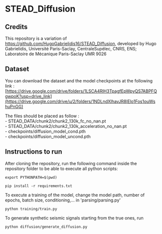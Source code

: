 # STEAD_Diffusion

## Credits
This repository is a variation of https://github.com/HugoGabrielidis16/STEAD_Diffusion, developed by Hugo Gabrielidis, Université Paris-Saclay, CentraleSupélec, CNRS, ENS; Laboratoire de Mécanique Paris-Saclay UMR 9026

## Dataset
You can download the dataset and the model checkpoints at the following link : [https://drive.google.com/drive/folders/1LSCA4RlH3TpagfEpWpyQS7ABPFQgwpoK?usp=drive_link](https://drive.google.com/drive/u/2/folders/1NDLndXlhavJR8IElo1Fos1ouWshuPnGG)

The files should be placed as follow : <br />
    - STEAD_DATA/chunk2/chunk2_130k_fc_no_nan.pt <br />
    - STEAD_DATA/chunk2/chunk2_130k_acceleration_no_nan.pt <br />
    - checkpoints/diffusion_model_cond.pth <br />
    - checkpoints/diffusion_model_uncond.pth <br />

## Instructions to run
After cloning the repository, run the following command inside the repository folder to be able to execute all python scripts:

    export PYTHONPATH=$(pwd)
    
    pip install -r requirements.txt

To execute a training of the model, change the model path, number of epochs, batch size, conditioning,... in 'parsing/parsing.py'

    python training/train.py

To generate synthetic seismic signals starting from the true ones, run

    python diffusion/generate_diffusion.py


    
